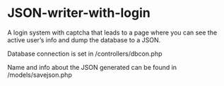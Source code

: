 # JSON-writer-with-login
A login system with captcha that leads to a page where you can see the active user’s info and dump the database to a JSON.

Database connection is set in /controllers/dbcon.php

Name and info about the JSON generated can be found in /models/savejson.php
